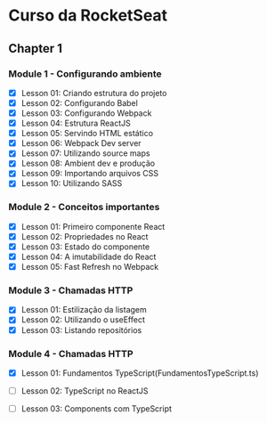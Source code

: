 # Curso da RocketSeat

## Chapter 1

  ### Module 1 - Configurando ambiente

 - [x] Lesson 01: Criando estrutura do projeto
 - [x] Lesson 02: Configurando Babel
 - [x] Lesson 03: Configurando Webpack
 - [x] Lesson 04: Estrutura ReactJS
 - [x] Lesson 05: Servindo HTML estático
 - [x] Lesson 06: Webpack Dev server
 - [x] Lesson 07: Utilizando source maps
 - [x] Lesson 08: Ambient dev e produção
 - [x] Lesson 09: Importando arquivos CSS
 - [x] Lesson 10: Utilizando SASS

  ### Module 2 - Conceitos importantes

 - [x] Lesson 01: Primeiro componente React
 - [x] Lesson 02: Propriedades no React
 - [x] Lesson 03: Estado do componente
 - [x] Lesson 04: A imutabilidade do React
 - [x] Lesson 05: Fast Refresh no Webpack

  ### Module 3 - Chamadas HTTP

 - [x] Lesson 01: Estilização da listagem
 - [x] Lesson 02: Utilizando o useEffect
 - [x] Lesson 03: Listando repositórios

  ### Module 4 - Chamadas HTTP

 - [x] Lesson 01: Fundamentos TypeScript(FundamentosTypeScript.ts)
 - [ ] Lesson 02: TypeScript no ReactJS
 - [ ] Lesson 03: Components com TypeScript

 

